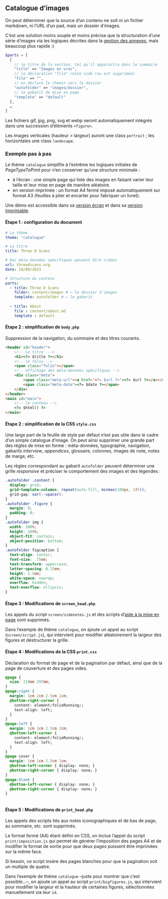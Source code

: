## Catalogue d’images

On peut déterminer que la source d’un contenu ne soit ni un fichier markdown, ni l’URL d’un pad, mais un dossier d’images.

C’est une solution moins souple et moins précise que la structuration d’une série d’images via les logiques décrites dans la [gestion des annexes](appendices.md), mais beaucoup plus rapide :)

```php
$parts = [
  [
    // le titre de la section, tel qu’il apparaitra dans le sommaire
    "title" => "Images en vrac", 
    // la déclaration "file" reste vide (ou est supprimée)
    "file" => "", 
    // on déclare le chemin vers le dossier
    "autofolder" => "images/dossier", 
    // le gabarit de mise en page
    "template" => "default" 
  ],
  …
]
```
Les fichiers gif, jpg, png, svg et webp seront automatiquement intégrés dans une succession d’éléments `<figure>`. 

Les images verticales (hauteur > largeur) auront une class `portrait` ; les horizontales une class `landscape`.

### Exemple pas à pas

Le thème `catalogue` simplifie à l’extrême les logiques initiales de _PageTypeToPrint_ pour n’en conserver qu’une structure minimale :

- à l’écran : une simple page qui liste des images en faisant varier leur taille et leur mise en page de manière aléatoire.
- en version imprimée : un format A4 fermé imposé automatiquement sur format A3 (feuilles à plier et encarter pour fabriquer un livret).

Une démo est accessible dans sa [version écran](https://ateliers.esad-pyrenees.fr/catalogue/) et dans sa [version imprimable](https://ateliers.esad-pyrenees.fr/catalogue/?print).

#### Étape 1 : configuration du document

```yml
# Le thème
theme: "catalogue"

# Le titre 
title: Three D Scans

# Des méta-données spécifiques peuvent être créées 
url: threedscans.org
date: 19/09/2023

# Structure du contenu 
parts:
  - title: Three D Scans
    folder: content/images # ← le dossier d’images
    template: autofolder # ← le gabarit 
  
  - title: About
    file : content/about.md
    template : default
```

#### Étape 2 : simplification de `body.php`

Suppression de la navigation, du sommaire et des titres courants.

```html
<header id="header">
    <!-- Le titre  -->
    <h1><?= $title ?></h1>
    <!-- le folio -->
    <span class="folio"></span>
    <!-- affichage des méta-données spécifiques -->
    <div class="meta">
        <span class="meta-url"><a href="<?= $url ?>"><?= $url ?></a></span>        
        <span class="meta-date"><?= $date ?></span>      
    </div>
</header>
<main id="main">
    <!-- le contenu -->      
    <?= $html() ?>
</main>
```
#### Étape 2 : simplification de la CSS `style.css`

Une large part de la feuille de style par défaut n’est pas utile dans le cadre d’un simple catalogue d’image. On peut ainsi supprimer une grande part des règles de mise en forme : méta-données, typographie, navigation, gabarits _interview_, _appendices_, glossaire, colonnes, images de note, notes de marge, etc.

Les règles correspondant au gabarit `autofolder` peuvent déterminer une grille _responsive_ et préciser le comportement des images et des légendes :

```css
.autofolder .content {
  display: grid;
  grid-template-columns: repeat(auto-fill, minmax(100px, 1fr));
  grid-gap: var(--spacer);
}
.autofolder .figure {
  margin: 0;
  padding: 0;
}
.autofolder img {
  width: 100%;
  height: 100%;
  object-fit: contain;
  object-position: bottom;
}
.autofolder figcaption {
  text-align: center;
  font-size: .75em;
  text-transform: uppercase;
  letter-spacing: 0.15em;
  height: 1.5em;
  white-space: nowrap;
  overflow: hidden;
  text-overflow: ellipsis;
}
```

#### Étape 3 : Modifications de `screen_head.php`

Les appels du script `screen/sidenotes.js` et des scripts d’[aide à la mise en page](../appendices/#à-l’aide-!) sont supprimés. 

Dans l’exemple de thème `catalogue`, on ajoute un appel au script (`screen/script.js`), qui intervient pour modifier aléatoirement la largeur des figures et déstructurer la grille.


#### Étape 4 : Modifications de la CSS `print.css`

Déclaration du format de page et de la pagination par défaut, ainsi que de la page de couverture et des pages vides.


```css
@page {
  size: 210mm 297mm;
}  
@page:right {
  margin: 1cm 2cm 2.5cm 1cm;
  @bottom-right-corner {
    content: element(folioRunning);
    text-align: left;
  }
}
@page:left {
  margin: 1cm 1cm 2.5cm 2cm;
  @bottom-left-corner {
    content: element(folioRunning);
    text-align: left;
  }
}
@page cover {
  margin: 1cm 1cm 2.5cm 1cm;    
  @bottom-left-corner { display: none; }
  @bottom-right-corner { display: none; }
}
@page:blank {
  @bottom-left-corner { display: none; }
  @bottom-right-corner { display: none; }
}
  
```

#### Étape 5 : Modifications de `print_head.php`

Les appels des scripts liés aux notes iconographiques et de bas de page, au sommaire, etc. sont supprimés. 

Le format fermé (A4) étant défini en CSS, on inclue l’appel du script `print/imposition.js` qui permet de générer l’imposition des pages A4 et de modifier le format de sortie pour que deux pages puissent être imprimées sur la même face.

Si besoin, ce script insère des pages blanches pour que la pagination soit un multiple de quatre.

Dans l’exemple de thème `catalogue` –juste pour montrer que c’est possible…–, on ajoute un appel au script `print/bigfigures.js`, qui intervient pour modifier la largeur et la hauteur de certaines figures, sélectionnées manuellement via leur `id`.